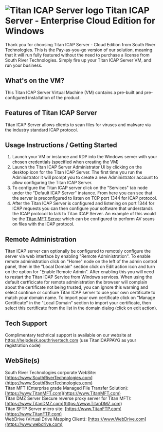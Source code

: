 # <img src="https://srtcdnstorage.blob.core.windows.net/software/nextgen/slserver/titansyslog48.png" alt="Titan ICAP Server logo"> Titan ICAP Server - Enterprise Cloud Edition for Windows </img>

Thank you for choosing Titan ICAP Server - Cloud Edition from South River Technologies. This is the Pay-as-you-go version of our solution, meaning that it will run fully featured without the need to purchase a license from South River Technologies. Simply fire up your Titan ICAP Server VM, and run your business.

## What's on the VM?

This Titan ICAP Server Virtual Machine (VM) contains a pre-built and pre-configured installation of the product.

## Features of Titan ICAP Server

Titan ICAP Server allows clients to scan files for viruses and malware via the industry standard ICAP protocol.

## Usage Instructions / Getting Started 

1. Launch your VM or instance and RDP into the Windows server with your chosen credentials (specified when creating the VM)
2. Launch the Titan ICAP Server Administrator UI by clicking on the desktop icon for the Titan ICAP Server. The first time you run the Administrator it will prompt you to create a new Administrator account to allow configuring the Titan ICAP Server.
3. To configure the Titan ICAP server click on the "Services" tab node under the "Default ICAP Server" instance. From here you can see that the server is preconfigured to listen on TCP port 1344 for ICAP protocol.
4. After the Titan ICAP Server is configured and listening on port 1344 for ICAP requests you can then configure your software that understands the ICAP protocol to talk to Titan ICAP Server. An example of this would be the [Titan MFT Server](https://southrivertech.com/cloud-titan-managed-file-transfer) which can be configured to perform AV scans on files with the ICAP protocol.

## Remote Administration

Titan ICAP server can optionally be configured to remotely configure the server via web interface by enabling "Remote Administration". To enable remote administration click on "Home" node on the left of the admin control panel, then in the "Local Domain" section click on Edit action icon and turn on the option for "Enable Remote Admin". After enabling this you will need to restart the Titan ICAP Service from Windows services. When using the default certficicate for remote administration the browser will complain about the certificate not being trusted, you can ignore this warning and select continue or confiure Titan ICAP server to use your own certificate to match your domain name. To import your own certificate click on "Manage Certificate" in the "Local Domain" section to import your certificate, then select this certificate from the list in the domain dialog (click on edit action).

## Tech Support

Complimentary technical support is available on our website at https://helpdesk.southrivertech.com (use TitanICAPPAYG as your registration code)

## WebSite(s)

South River Technologies corporate WebSite:  [https://www.SouthRiverTechnologies.com](https://www.SouthRiverTechnologies.com)<br/>
Titan MFT (Enterprise grade Managed File Transfer Solution): [https://www.TitanMFT.com](https://www.TitanMFT.com)<br/>
Titan DMZ Server (Secure reverse proxy server for Titan MFT): [https://www.TitanDMZ.com](https://www.TitanDMZ.com)<br/>
Titan SFTP Server micro site: [https://www.TitanFTP.com](https://www.TitanFTP.com)<br/>
WebDrive (Virtual Drive Mapping Client): [https://www.WebDrive.com](https://www.webdrive.com)<br/>
